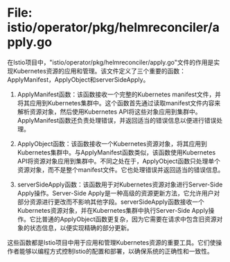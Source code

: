 # File: istio/operator/pkg/helmreconciler/apply.go

在Istio项目中，"istio/operator/pkg/helmreconciler/apply.go"文件的作用是实现Kubernetes资源的应用和管理。该文件定义了三个重要的函数：ApplyManifest，ApplyObject和serverSideApply。

1. ApplyManifest函数：该函数接收一个完整的Kubernetes manifest文件，并将其应用到Kubernetes集群中。这个函数首先通过读取manifest文件内容来解析资源对象，然后使用Kubernetes API将这些对象应用到集群中。ApplyManifest函数还负责处理错误，并返回适当的错误信息以便进行错误处理。

2. ApplyObject函数：该函数接收一个Kubernetes资源对象，将其应用到Kubernetes集群中。与ApplyManifest函数类似，该函数使用Kubernetes API将资源对象应用到集群中。不同之处在于，ApplyObject函数只处理单个资源对象，而不是整个manifest文件。它也处理错误并返回适当的错误信息。

3. serverSideApply函数：该函数用于对Kubernetes资源对象进行Server-Side Apply操作。Server-Side Apply是一种高级的资源更新方法，它允许用户对部分资源进行更改而不影响其他字段。serverSideApply函数接收一个Kubernetes资源对象，并在Kubernetes集群中执行Server-Side Apply操作。它比普通的ApplyObject函数更复杂，因为它需要在请求中包含旧资源对象的状态信息，以便实现精确的部分更新。

这些函数都是Istio项目中用于应用和管理Kubernetes资源的重要工具。它们使操作者能够以编程方式控制Istio的配置和部署，以确保系统的正确性和一致性。

